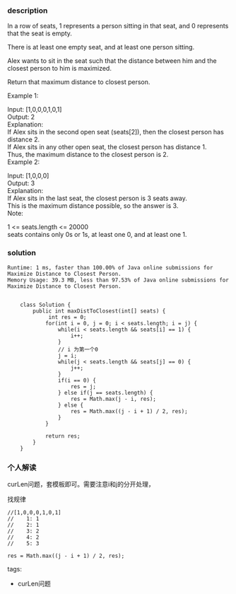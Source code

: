 ### description      
In a row of seats, 1 represents a person sitting in that seat, and 0 represents that the seat is empty.     
    
There is at least one empty seat, and at least one person sitting.    
    
Alex wants to sit in the seat such that the distance between him and the closest person to him is maximized.     
    
Return that maximum distance to closest person.    
    
Example 1:    
    
Input: [1,0,0,0,1,0,1]    
Output: 2    
Explanation:     
If Alex sits in the second open seat (seats[2]), then the closest person has distance 2.    
If Alex sits in any other open seat, the closest person has distance 1.    
Thus, the maximum distance to the closest person is 2.    
Example 2:    
    
Input: [1,0,0,0]    
Output: 3    
Explanation:     
If Alex sits in the last seat, the closest person is 3 seats away.    
This is the maximum distance possible, so the answer is 3.    
Note:    
    
1 <= seats.length <= 20000    
seats contains only 0s or 1s, at least one 0, and at least one 1.    
      
### solution      
```      
Runtime: 1 ms, faster than 100.00% of Java online submissions for Maximize Distance to Closest Person.  
Memory Usage: 39.3 MB, less than 97.53% of Java online submissions for Maximize Distance to Closest Person.  
  
  
    class Solution {  
        public int maxDistToClosest(int[] seats) {  
             int res = 0;  
            for(int i = 0, j = 0; i < seats.length; i = j) {  
                while(i < seats.length && seats[i] == 1) {  
                    i++;  
                }  
                // i 为第一个0  
                j = i;  
                while(j < seats.length && seats[j] == 0) {  
                    j++;  
                }  
                if(i == 0) {  
                    res = j;  
                } else if(j == seats.length) {  
                    res = Math.max(j - i, res);  
                } else {  
                    res = Math.max((j - i + 1) / 2, res);  
                }  
            }  
      
            return res;  
        }  
    }  
```      
      
### 个人解读      
  curLen问题，套模板即可。需要注意i和j的分开处理，  
    
  找规律  
  ```  
//[1,0,0,0,1,0,1]  
//    1: 1  
//    2: 1  
//    3: 2  
//    4: 2  
//    5: 3  
  
  res = Math.max((j - i + 1) / 2, res);  
  ```  
      
tags:      
  -  curLen问题  
